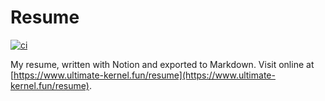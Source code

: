 # Resume

[![ci](https://github.com/aaronlamz/resume/actions/workflows/ci.yml/badge.svg)](https://github.com/aaronlamz/resume/actions/workflows/ci.yml)

My resume, written with Notion and exported to Markdown. Visit online at [https://www.ultimate-kernel.fun/resume](https://www.ultimate-kernel.fun/resume).

